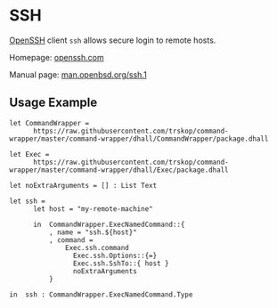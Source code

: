 # SSH

[OpenSSH](https://www.openssh.com/) client `ssh` allows secure login to remote
hosts.

Homepage: [openssh.com](https://www.openssh.com/)

Manual page: [man.openbsd.org/ssh.1](https://man.openbsd.org/ssh.1)


## Usage Example

```Dhall
let CommandWrapper =
      https://raw.githubusercontent.com/trskop/command-wrapper/master/command-wrapper/dhall/CommandWrapper/package.dhall

let Exec =
      https://raw.githubusercontent.com/trskop/command-wrapper/master/command-wrapper/dhall/Exec/package.dhall

let noExtraArguments = [] : List Text

let ssh =
      let host = "my-remote-machine"

      in  CommandWrapper.ExecNamedCommand::{
          , name = "ssh.${host}"
          , command =
              Exec.ssh.command
                Exec.ssh.Options::{=}
                Exec.ssh.SshTo::{ host }
                noExtraArguments
          }

in  ssh : CommandWrapper.ExecNamedCommand.Type
```
